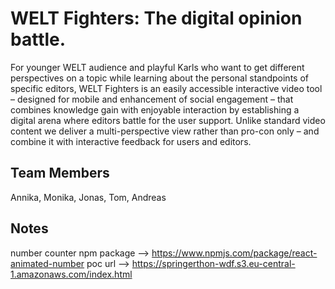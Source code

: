 # WELT Fighters: The digital opinion battle.

For younger WELT audience and playful Karls who want to get different perspectives on a topic while learning about the personal standpoints of specific editors, WELT Fighters is an easily accessible interactive video tool – designed for mobile and enhancement of social engagement – that combines knowledge gain with enjoyable interaction by establishing a digital arena where editors battle for the user support. Unlike standard video content we deliver a multi-perspective view rather than pro-con only – and combine it with interactive feedback for users and editors.

## Team Members

Annika, Monika, Jonas, Tom, Andreas

## Notes

number counter npm package --> https://www.npmjs.com/package/react-animated-number
poc url --> https://springerthon-wdf.s3.eu-central-1.amazonaws.com/index.html
